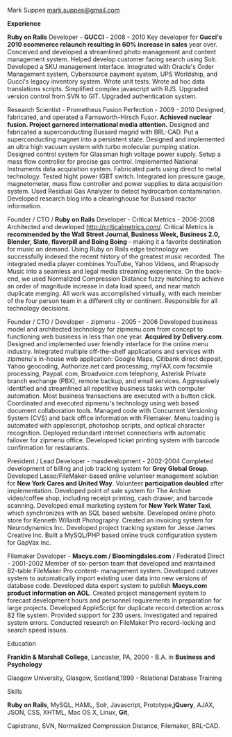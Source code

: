 Mark Suppes
mark.suppes@gmail.com


**Experience**

**Ruby on Rails** Developer - **GUCCI** - 2008 - 2010
Key developer for **Gucci's 2010 ecommerce relaunch resulting in 60% increase in sales** year over. Conceived and developed a streamlined photo management and content management system. Helped develop customer facing search using Solr. Developed a SKU management interface. Integrated with Oracle's Order Management system, Cybersource payment system, UPS Worldship, and Gucci's legacy inventory system. Wrote unit tests. Wrote ad hoc data translations scripts. Simplified complex javascript with RJS. Upgraded version control from SVN to GIT. Upgraded authentication system.

Research Scientist - Prometheus Fusion Perfection - 2009 - 2010
Designed, fabricated, and operated a Farnsworth-Hirsch Fusor. **Achieved nuclear fusion. Project garnered international media attention.** Designed and fabricated a superconducting Bussard magrid with BRL-CAD. Put a superconducting magnet into a persistent state. Designed and implemented an ultra high vacuum system with turbo molecular pumping station. Designed control system for Glassman high voltage power supply. Setup a mass flow controller for precise gas control. Implemented National Instruments data acquisition system. Fabricated parts using direct to metal technology. Tested hight power IGBT switch. Integrated ion pressure gauge, magnetometer, mass flow controller and power supplies to data acquisition system. Used Residual Gas Analyzer to detect hydrocarbon contamination. Developed research blog into a clearinghouse for Bussard reactor information.

Founder / CTO / **Ruby on Rails** Developer  - Critical Metrics - 2006-2008
Architected and developed http://criticalmetrics.com/. Critical Metrics is **recommended by the Wall Street Journal, Business Week, Business 2.0, Blender, Slate, flavorpill and Boing Boing** - making it a favorite destination for music on demand. Using Ruby on Rails edge technology we successfully indexed the recent history of the greatest music recorded. The integrated media player combines YouTube, Yahoo Videos, and Rhapsody Music into a seamless and legal media streaming experience. On the back-end, we used Normalized Compression Distance fuzzy matching to achieve an order of magnitude increase in data load speed, and near match duplicate merging. All work was accomplished virtually, with each member of the four person team in a different city or continent.  Responsible for all technology decisions.  

Founder / CTO / Developer -  zipmenu - 2005 - 2006
Developed business model and architected technology for zipmenu.com from concept to functioning web business in less than one year. **Acquired by Delivery.com**.
Designed and implemented user friendly interface for the online menu industry. Integrated multiple off-the-shelf applications and services with zipmenu's in-house web application: Google Maps, Citibank direct deposit, Yahoo geocoding, Authorize.net card processing, myFAX.com facsimile processing, Paypal. com, Broadvoice.com telephony, Asterisk Private branch exchange (PBX), remote backup, and email services. Aggressively identified and streamlined all repetitive business tasks with computer automation. Most business transactions are executed with a button click. Coordinated and executed zipmenu's technology using web based document collaboration tools. Managed code with Concurrent Versioning System (CVS) and back office information with Filemaker. Menu loading is automated with applescript, photoshop scripts, and optical character recognition. Deployed redundant internet connections with automatic failover for zipmenu office. Developed ticket printing system with barcode confirmation for restaurants.

President / Lead Developer - masdevelopment - 2002-2004
Completed development of billing and job tracking system for **Grey Global Group**. Developed Lasso/FileMaker-based online volunteer management solution for **New York Cares and United Way**. Volunteer **participation doubled** after implementation. Developed point of sale system for The Archive video/coffee shop, including receipt printing, cash drawer, and barcode scanning. Developed email marketing system for **New York Water Taxi**, which synchronizes with an SQL based website. Developed online photo store for Kenneth Willardt Photography. Created an invoicing system for Neurodynamics Inc. Developed project tracking system for Jesse James Creative Inc. Built a MySQL/PHP based online truck configuration system for GapVax Inc.

Filemaker Developer -  **Macys.com / Bloomingdales.com** / Federated Direct - 2001-2002
Member of six-person team that developed and maintained 82-table FileMaker Pro content- management system. Developed cutover system to automatically import existing user data into new versions of database code. Developed data export system to publish **Macys.com product information on AOL**. Created project management system to forecast development hours and personnel requirements in preparation for large projects. Developed AppleScript for duplicate record detection across 82 file system. Provided support for 230 users. Investigated and repaired system errors. Conducted research on FileMaker Pro record-locking and search speed issues. 

Education

**Franklin & Marshall College**, Lancaster, PA, 2000 - B.A. in **Business and Psychology** 

Glasgow University, Glasgow, Scotland,1999 - Relational Database Training

Skills

**Ruby on Rails**, MySQL, HAML, Solr, Javascript, Prototype,**jQuery**, AJAX, JSON, CSS, XHTML, Mac OS X, Linux, **Git**, 

Capistrano, SVN, Normalized Compression Distance, Filemaker, BRL-CAD.